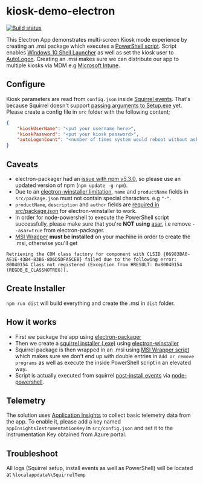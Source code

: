 # kiosk-demo-electron
[![Build status](https://ci.appveyor.com/api/projects/status/um6ul6dbwjrw913m/branch/master?svg=true)](https://ci.appveyor.com/project/syedhassaanahmed/kiosk-demo-electron/branch/master)

This Electron App demonstrates multi-screen Kiosk mode experience by creating an .msi package which executes a [PowerShell script](https://github.com/syedhassaanahmed/kiosk-demo-electron/blob/master/src/installer/Install-ShellLauncher.ps1). Script enables [Windows 10 Shell Launcher](https://docs.microsoft.com/en-us/windows-hardware/customize/enterprise/shell-launcher) as well as set the kiosk user to [AutoLogon](https://docs.microsoft.com/en-us/windows-hardware/customize/desktop/unattend/microsoft-windows-shell-setup-autologon). Creating an .msi makes sure we can distribute our app to multiple kiosks via MDM e.g [Microsoft Intune](https://docs.microsoft.com/en-us/intune/apps-add).

## Configure
Kiosk parameters are read from `config.json` inside [Squirrel events](https://github.com/syedhassaanahmed/kiosk-demo-electron/blob/master/src/installer/setupEvents.js). That's because Squirrel doesn't support [passing arguments to Setup.exe](https://github.com/Squirrel/Squirrel.Windows/issues/839) yet. Please create a config file in `src` folder with the following content; 
```json
{ 
    "kioskUserName": "<put your username here>",
    "kioskPassword": "<put your kiosk password>",
    "autoLogonCount": "<number of times system would reboot without asking for credentials>"
}
```

## Caveats
- electron-packager had an [issue with npm v5.3.0](https://github.com/electron-userland/electron-packager/issues/686), so please use an updated version of npm (`npm update -g npm`).
- Due to an [electron-winstaller limitation](https://github.com/syedhassaanahmed/kiosk-demo-electron/blob/fcddc95c542f43141e1bee073837b26b2b6991d1/package.json#L2), `name` and `productName` fields in `src/package.json` must not contain special characters. e.g `"-"`.
- `productName`, `description` and `author` fields are [required in src/package.json](https://github.com/electron-userland/electron-forge/issues/207#issuecomment-297192973) for electron-winstaller to work.
- In order for node-powershell to execute the PowerShell script successfully, please make sure that you're **NOT using** [asar](https://electron.atom.io/docs/tutorial/application-packaging/), i.e remove `--asar=true` from electron-packager.
- [MSI Wrapper](http://www.exemsi.com/download) **must be installed** on your machine in order to create the .msi, otherwise you'll get 

`Retrieving the COM class factory for component with CLSID {06983BA0-AE1E-43B4-83B6-8D6D5DFA5CEB} failed due to the following error: 80040154 Class not registered (Exception from HRESULT: 0x80040154 (REGDB_E_CLASSNOTREG)).`

## Create Installer
`npm run dist` will build everything and create the .msi in `dist` folder.

## How it works
- First we package the app using [electron-packager](https://github.com/electron-userland/electron-packager)
- Then we create a [squirrel installer (.exe)](https://github.com/Squirrel/Squirrel.Windows) using [electron-winstaller](https://github.com/electron/windows-installer)
- Squirrel package is then wrapped in an .msi using [MSI Wrapper script](http://www.exemsi.com/documentation/msi-build-scripts) which makes sure we don't end up with double entries in `Add or remove programs` as well as execute the inside PowerShell script in an elevated way. 
- Script is actually executed from squirrel [post-install events](https://github.com/Squirrel/Squirrel.Windows/blob/master/docs/using/custom-squirrel-events-non-cs.md) via [node-powershell](https://github.com/rannn505/node-powershell).

## Telemetry
The solution uses [Application Insights](https://docs.microsoft.com/en-us/azure/application-insights/app-insights-nodejs) to collect basic telemetry data from the app. To enable it, please add a key named `appInsightsInstrumentationKey` in `src/config.json` and set it to the Instrumentation Key obtained from Azure portal.

## Troubleshoot
All logs (Squirrel setup, install events as well as PowerShell) will be located at `%localappdata%\SquirrelTemp`
